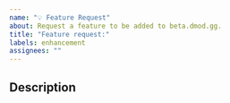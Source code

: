 ```yaml
---
name: "💡 Feature Request"
about: Request a feature to be added to beta.dmod.gg.
title: "Feature request:"
labels: enhancement
assignees: ""
---
```


## Description

<!-- Provide a clear and concise description of the feature you're suggesting  -->
